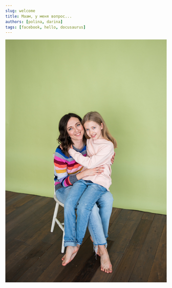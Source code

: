 ```yaml
---
slug: welcome
title: Маам, у меня вопрос...
authors: [polina, darina]
tags: [facebook, hello, docusaurus]
---
```



![](./PolinaDarina.jpg)

